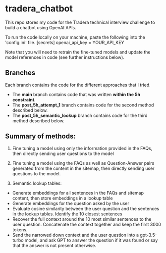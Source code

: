 # tradera_chatbot
This repo stores my code for the Tradera technical interview challenge to build a chatbot using OpenAI APIs. 

To run the code locally on your machine, paste the following into the 'config.ini' file. 
[secrets]
openai_api_key = YOUR_API_KEY

Note that you will need to retrain the fine-tuned models and update the model references in code (see further instructions below). 

## Branches

Each branch contains the code for the different approaches that I tried. 
 - The **main** branch contains code that was written **within the 5h constraint**. 
 - The **post_5h_attempt_1** branch contains code for the second method described below.
 - The **post_5h_semantic_lookup** branch contains code for the third method described below.

## Summary of methods: 
1. Fine tuning a model using only the information provided in the FAQs, then directly sending user questions to the model 

2. Fine tuning a model using the FAQs as well as Question-Answer pairs generated from the content in the sitemap, then directly sending user questions to the 
   model. 

3. Semantic lookup tables: 
- Generate embeddings for all sentences in the FAQs and sitemap content, then store embeddings in a lookup table 
- Generate embeddings for the question asked by the user 
- Evaluate cosine similarity between the user question and the sentences in the lookup tables. Identify the 10 closest sentences 
- Recover the full context around the 10 most similar sentences to the user question. Concatenate the context together and keep the first 3000 tokens. 
- Send the narrowed down context and the user question into a gpt-3.5-turbo model, and ask GPT to answer the question if it was found or say that the answer
  is not present otherwise. 
